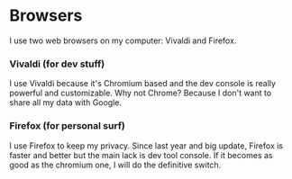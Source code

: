 # Browsers

I use two web browsers on my computer: Vivaldi and Firefox.

### Vivaldi \(for dev stuff\)

I use Vivaldi because it's Chromium based and the dev console is really powerful and customizable. Why not Chrome? Because I don't want to share all my data with Google.

### Firefox \(for personal surf\)

I use Firefox to keep my privacy. Since last year and big update, Firefox is faster and better but the main lack is dev tool console. If it becomes as good as the chromium one, I will do the definitive switch.

